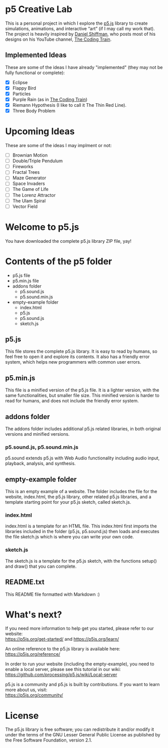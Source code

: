 # p5 Creative Lab

This is a personal project in which I explore the [p5.js](https://p5js.org/) library to create simulations, animations, and interactive “art” (if I may call my work that). The project is heavily inspired by [Daniel Shiffman](https://twitter.com/shiffman), who posts most of his designs on his YouTube channel, [The Coding Train](https://www.youtube.com/@TheCodingTrain).


## Implemented Ideas

These are some of the ideas I have already "implemented" (they may not be fully functional or complete):

- [x] Eclipse
- [x] Flappy Bird
- [x] Particles
- [x] Purple Rain (as in [The Coding Train](https://www.youtube.com/watch?v=KkyIDI6rQJI))
- [x] Riemann Hypothesis (I like to call it The Thin Red Line).
- [x] Three Body Problem

# Upcoming Ideas

These are some of the ideas I may implment or not:

- [ ] Brownian Motion
- [ ] Double/Triple Pendulum
- [ ] Fireworks
- [ ] Fractal Trees
- [ ] Maze Generator
- [ ] Space Invaders
- [ ] The Game of Life
- [ ] The Lorenz Attractor
- [ ] The Ulam Spiral
- [ ] Vector Field

# Welcome to p5.js

You have downloaded the complete p5.js library ZIP file, yay!

# Contents of the p5 folder

* p5.js file
* p5.min.js file
* addons folder
  * p5.sound.js
  * p5.sound.min.js
* empty-example folder
  * index.html
  * p5.js
  * p5.sound.js
  * sketch.js

## p5.js

This file stores the complete p5.js library. It is easy to read by humans, so feel free to open it and explore its contents. It also has a friendly error system, which helps new programmers with common user errors.

## p5.min.js

This file is a minified version of the p5.js file. It is a lighter version, with the same functionalities, but smaller file size. This minified version is harder to read for humans, and does not include the friendly error system.

## addons folder

The addons folder includes additional p5.js related libraries, in both original versions and minified versions.

### p5.sound.js, p5.sound.min.js

p5.sound extends p5.js with Web Audio functionality including audio input, playback, analysis, and synthesis.

## empty-example folder

This is an empty example of a website. The folder includes the file for the website, index.html, the p5.js library, other related p5.js libraries, and a template starting point for your p5.js sketch, called sketch.js.

### index.html

index.html is a template for an HTML file. This index.html first imports the libraries included in the folder (p5.js, p5.sound.js) then loads and executes the file sketch.js which is where you can write your own code.

### sketch.js

The sketch.js is a template for the p5.js sketch, with the functions setup() and draw() that you can complete.

## README.txt

This README file formatted with Markdown :)

# What's next?

If you need more information to help get you started, please refer to our website:  
https://p5js.org/get-started/ and https://p5js.org/learn/

An online reference to the p5.js library is available here:  
https://p5js.org/reference/

In order to run your website (including the empty-example), you need to enable a local server, please see this tutorial in our wiki:  
https://github.com/processing/p5.js/wiki/Local-server

p5.js is a community and p5.js is built by contributions. If you want to learn more about us, visit:  
https://p5js.org/community/

# License

The p5.js library is free software; you can redistribute it and/or modify it under the terms of the GNU Lesser General Public License as published by the Free Software Foundation, version 2.1.
